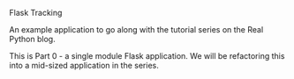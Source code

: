 Flask Tracking

An example application to go along with the tutorial series on the Real Python blog.

This is Part 0 - a single module Flask application. We will be refactoring this into a mid-sized application in the series.
